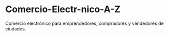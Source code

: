# Comercio-Electr-nico-A-Z
Comercio electrónico para emprendedores, compradores y vendedores de ciudades.
